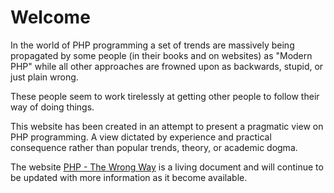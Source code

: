 # Welcome #

In the world of PHP programming a set of trends are massively being propagated by some people (in their books and on websites) as "Modern PHP" while all other approaches are frowned upon as backwards, stupid, or just plain wrong.

These people seem to work tirelessly at getting other people to follow their way of doing things.

This website has been created in an attempt to present a pragmatic view on PHP programming. A view dictated by experience and practical consequence rather than popular trends, theory, or academic dogma.

The website [PHP - The Wrong Way](http://www.phpthewrongway.com/) is a living document and will continue to be updated with more information as it become available.
